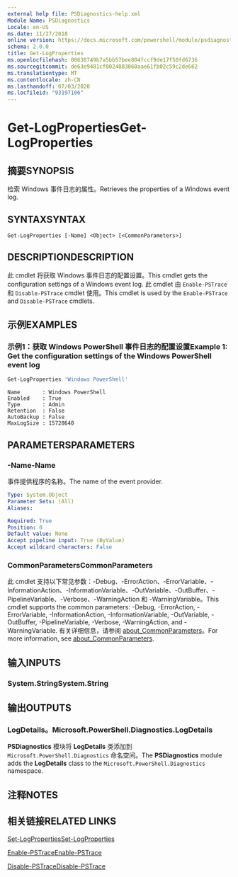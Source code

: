```yaml
---
external help file: PSDiagnostics-help.xml
Module Name: PSDiagnostics
Locale: en-US
ms.date: 11/27/2018
online version: https://docs.microsoft.com/powershell/module/psdiagnostics/get-logproperties?view=powershell-7&WT.mc_id=ps-gethelp
schema: 2.0.0
title: Get-LogProperties
ms.openlocfilehash: 08638749b7a5bb57bee804fccf9de17f50fd6736
ms.sourcegitcommit: de63e9481cf8024883060aae61fb02c59c2de662
ms.translationtype: MT
ms.contentlocale: zh-CN
ms.lasthandoff: 07/03/2020
ms.locfileid: "93197106"
---
```

# <span data-ttu-id="0c6b7-102">Get-LogProperties</span><span class="sxs-lookup"><span data-stu-id="0c6b7-102">Get-LogProperties</span></span>

## <span data-ttu-id="0c6b7-103">摘要</span><span class="sxs-lookup"><span data-stu-id="0c6b7-103">SYNOPSIS</span></span>
<span data-ttu-id="0c6b7-104">检索 Windows 事件日志的属性。</span><span class="sxs-lookup"><span data-stu-id="0c6b7-104">Retrieves the properties of a Windows event log.</span></span>

## <span data-ttu-id="0c6b7-105">SYNTAX</span><span class="sxs-lookup"><span data-stu-id="0c6b7-105">SYNTAX</span></span>

```
Get-LogProperties [-Name] <Object> [<CommonParameters>]
```

## <span data-ttu-id="0c6b7-106">DESCRIPTION</span><span class="sxs-lookup"><span data-stu-id="0c6b7-106">DESCRIPTION</span></span>

<span data-ttu-id="0c6b7-107">此 cmdlet 将获取 Windows 事件日志的配置设置。</span><span class="sxs-lookup"><span data-stu-id="0c6b7-107">This cmdlet gets the configuration settings of a Windows event log.</span></span> <span data-ttu-id="0c6b7-108">此 cmdlet 由 `Enable-PSTrace` 和 `Disable-PSTrace` cmdlet 使用。</span><span class="sxs-lookup"><span data-stu-id="0c6b7-108">This cmdlet is used by the `Enable-PSTrace` and `Disable-PSTrace` cmdlets.</span></span>

## <span data-ttu-id="0c6b7-109">示例</span><span class="sxs-lookup"><span data-stu-id="0c6b7-109">EXAMPLES</span></span>

### <span data-ttu-id="0c6b7-110">示例1：获取 Windows PowerShell 事件日志的配置设置</span><span class="sxs-lookup"><span data-stu-id="0c6b7-110">Example 1: Get the configuration settings of the Windows PowerShell event log</span></span>

```powershell
Get-LogProperties 'Windows PowerShell'
```

```Output
Name       : Windows PowerShell
Enabled    : True
Type       : Admin
Retention  : False
AutoBackup : False
MaxLogSize : 15728640
```

## <span data-ttu-id="0c6b7-111">PARAMETERS</span><span class="sxs-lookup"><span data-stu-id="0c6b7-111">PARAMETERS</span></span>

### <span data-ttu-id="0c6b7-112">-Name</span><span class="sxs-lookup"><span data-stu-id="0c6b7-112">-Name</span></span>

<span data-ttu-id="0c6b7-113">事件提供程序的名称。</span><span class="sxs-lookup"><span data-stu-id="0c6b7-113">The name of the event provider.</span></span>

```yaml
Type: System.Object
Parameter Sets: (All)
Aliases:

Required: True
Position: 0
Default value: None
Accept pipeline input: True (ByValue)
Accept wildcard characters: False
```

### <span data-ttu-id="0c6b7-114">CommonParameters</span><span class="sxs-lookup"><span data-stu-id="0c6b7-114">CommonParameters</span></span>

<span data-ttu-id="0c6b7-115">此 cmdlet 支持以下常见参数：-Debug、-ErrorAction、-ErrorVariable、-InformationAction、-InformationVariable、-OutVariable、-OutBuffer、-PipelineVariable、-Verbose、-WarningAction 和 -WarningVariable。</span><span class="sxs-lookup"><span data-stu-id="0c6b7-115">This cmdlet supports the common parameters: -Debug, -ErrorAction, -ErrorVariable, -InformationAction, -InformationVariable, -OutVariable, -OutBuffer, -PipelineVariable, -Verbose, -WarningAction, and -WarningVariable.</span></span> <span data-ttu-id="0c6b7-116">有关详细信息，请参阅 [about_CommonParameters](https://go.microsoft.com/fwlink/?LinkID=113216)。</span><span class="sxs-lookup"><span data-stu-id="0c6b7-116">For more information, see [about_CommonParameters](https://go.microsoft.com/fwlink/?LinkID=113216).</span></span>

## <span data-ttu-id="0c6b7-117">输入</span><span class="sxs-lookup"><span data-stu-id="0c6b7-117">INPUTS</span></span>

### <span data-ttu-id="0c6b7-118">System.String</span><span class="sxs-lookup"><span data-stu-id="0c6b7-118">System.String</span></span>

## <span data-ttu-id="0c6b7-119">输出</span><span class="sxs-lookup"><span data-stu-id="0c6b7-119">OUTPUTS</span></span>

### <span data-ttu-id="0c6b7-120">LogDetails。</span><span class="sxs-lookup"><span data-stu-id="0c6b7-120">Microsoft.PowerShell.Diagnostics.LogDetails</span></span>

<span data-ttu-id="0c6b7-121">**PSDiagnostics** 模块将 **LogDetails** 类添加到 `Microsoft.PowerShell.Diagnostics` 命名空间。</span><span class="sxs-lookup"><span data-stu-id="0c6b7-121">The **PSDiagnostics** module adds the **LogDetails** class to the `Microsoft.PowerShell.Diagnostics` namespace.</span></span>

## <span data-ttu-id="0c6b7-122">注释</span><span class="sxs-lookup"><span data-stu-id="0c6b7-122">NOTES</span></span>

## <span data-ttu-id="0c6b7-123">相关链接</span><span class="sxs-lookup"><span data-stu-id="0c6b7-123">RELATED LINKS</span></span>

[<span data-ttu-id="0c6b7-124">Set-LogProperties</span><span class="sxs-lookup"><span data-stu-id="0c6b7-124">Set-LogProperties</span></span>](Set-LogProperties.md)

[<span data-ttu-id="0c6b7-125">Enable-PSTrace</span><span class="sxs-lookup"><span data-stu-id="0c6b7-125">Enable-PSTrace</span></span>](Enable-PSTrace.md)

[<span data-ttu-id="0c6b7-126">Disable-PSTrace</span><span class="sxs-lookup"><span data-stu-id="0c6b7-126">Disable-PSTrace</span></span>](Disable-PSTrace.md)
